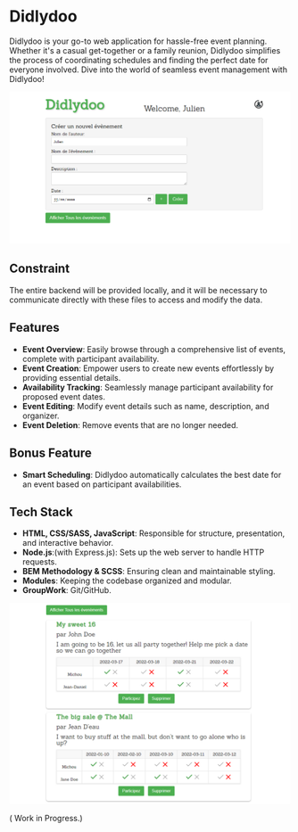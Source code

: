 # Didlydoo

Didlydoo is your go-to web application for hassle-free event planning. Whether it's a casual get-together or a family reunion, Didlydoo simplifies the process of coordinating schedules and finding the perfect date for everyone involved. Dive into the world of seamless event management with Didlydoo!

![DoodleMate Header](assets/images/readme/header.PNG)

## Constraint
The entire backend will be provided locally, and it will be necessary to communicate directly with these files to access and modify the data.

## Features

- **Event Overview**: Easily browse through a comprehensive list of events, complete with participant availability.
- **Event Creation**: Empower users to create new events effortlessly by providing essential details.
- **Availability Tracking**: Seamlessly manage participant availability for proposed event dates.
- **Event Editing**: Modify event details such as name, description, and organizer.
- **Event Deletion**: Remove events that are no longer needed.

## Bonus Feature

- **Smart Scheduling**: Didlydoo automatically calculates the best date for an event based on participant availabilities.

## Tech Stack
- **HTML, CSS/SASS, JavaScript**: Responsible for structure, presentation, and interactive behavior.
- **Node.js**:(with Express.js): Sets up the web server to handle HTTP requests.
- **BEM Methodology & SCSS**: Ensuring clean and maintainable styling.
- **Modules**: Keeping the codebase organized and modular.
- **GroupWork**: Git/GitHub.

![DoodleMate Main](assets/images/readme/main.PNG)

( Work in Progress.)